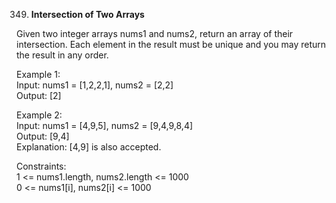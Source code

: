 349. **Intersection of Two Arrays**

Given two integer arrays nums1 and nums2, return an array of their intersection. Each element in the result must be unique and you may return the result in any order.<br>

Example 1:<br>
Input: nums1 = [1,2,2,1], nums2 = [2,2]<br>
Output: [2]<br>

Example 2:<br>
Input: nums1 = [4,9,5], nums2 = [9,4,9,8,4]<br>
Output: [9,4]<br>
Explanation: [4,9] is also accepted.<br>

Constraints:<br>
1 <= nums1.length, nums2.length <= 1000<br>
0 <= nums1[i], nums2[i] <= 1000
